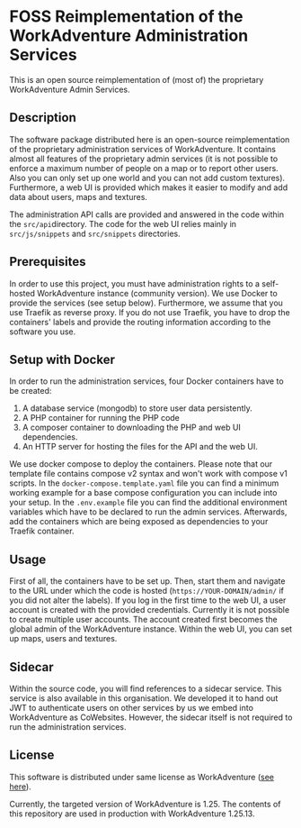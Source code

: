 FOSS Reimplementation of the WorkAdventure Administration Services
========================================================

This is an open source reimplementation of (most of) the proprietary WorkAdventure Admin Services.

Description
----------------

The software package distributed here is an open-source reimplementation of the proprietary administration services of WorkAdventure. It contains almost all features of the proprietary admin services (it is not possible to enforce a maximum number of people on a map or to report other users. Also you can only set up one world and you can not add custom textures). 
Furthermore, a web UI is provided which makes it easier to  modify and add data about users, maps and textures.

The administration API calls are provided and answered in the code within the `src/api`directory. The code for the web UI relies  mainly in `src/js/snippets` and `src/snippets` directories. 

Prerequisites
-------------
In order to use this project, you must have administration rights to a self-hosted WorkAdventure instance (community version). We use Docker to provide the services (see setup below). Furthermore, we assume that you use Traefik as reverse proxy. If you do not use Traefik, you have to drop the containers' labels and provide the routing information according to the software you use.


Setup with Docker
-------------------------

In order to run the administration services, four Docker containers have to be created:
1. A database service (mongodb) to store user data persistently.
2. A PHP container for running the PHP code
3. A  composer container to downloading the PHP and web UI dependencies.
4. An HTTP server for hosting the files for the API and the web UI.

We use docker compose to deploy the containers. Please note that our template file contains compose v2 syntax and won't work with compose v1 scripts. In the `docker-compose.template.yaml` file you can find a minimum working example for a base compose configuration you can include into your setup. In the `.env.example` file you can find the additional environment variables which have to be declared to run the admin services. Afterwards, add the containers which are being exposed as dependencies to your Traefik container.

Usage
-----------------------

First of all, the containers have to be set up. Then, start them and navigate to the URL under which the code is hosted (`https://YOUR-DOMAIN/admin/` if you did not alter the labels). If you log in the first time to the web UI, a user account is created with the provided credentials. Currently it is not possible to create multiple user accounts. The account created first becomes the global admin of the WorkAdventure instance.
Within the web UI, you can set up maps, users and textures.

Sidecar
------------------
Within the source code, you will find references to a sidecar service.
This service is also available in this organisation.
We developed it to hand out JWT to authenticate users on other services by us we embed into WorkAdventure as CoWebsites.
However, the sidecar itself is not required to run the administration services.

License
-----------
This software is distributed under same license as WorkAdventure ([see here](https://workadventu.re/faq/license "see here")).

Currently, the targeted version of WorkAdventure is 1.25. The contents of this repository are used in production with WorkAdventure 1.25.13.